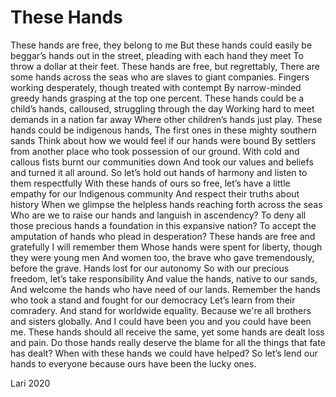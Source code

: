 # These Hands
 
These hands are free, they belong to me
But these hands could easily be
beggar’s hands out in the street,
pleading with each hand they meet
To throw a dollar at their feet.
These hands are free, but regrettably,
There are some hands across the seas who are slaves to giant companies.
Fingers working desperately, though treated with contempt
By narrow-minded greedy hands grasping at the top one percent.
These hands could be a child’s hands, calloused, struggling through the day
Working hard to meet demands in a nation far away
Where other children’s hands just play.
These hands could be indigenous hands,
The first ones in these mighty southern sands
Think about how we would feel if our hands were bound
By settlers from another place who took possession of our ground.
With cold and callous fists burnt our communities down
And took our values and beliefs and turned it all around.
So let’s hold out hands of harmony and listen to them respectfully
With these hands of ours so free, let’s have a little empathy for our Indigenous community
And respect their truths about history
When we glimpse the helpless hands reaching forth across the seas
Who are we to raise our hands and languish in ascendency?
To deny all those precious hands a foundation in this expansive nation?
To accept the amputation of hands who plead in desperation?
These hands are free and gratefully I will remember them
Whose hands were spent for liberty, though they were young men
And women too, the brave who gave tremendously, before the grave. 
Hands lost for our autonomy
So with our precious freedom, let’s take responsibility
And value the hands, native to our sands,
And welcome the hands who have need of our lands.
Remember the hands who took a stand and fought for our democracy
Let’s learn from their comradery. 
And stand for worldwide equality. Because we're all brothers and sisters globally.
And I could have been you and you could have been me.
These hands should all receive the same, yet some hands are dealt loss and pain.
Do those hands really deserve the blame for all the things that fate has dealt?
When with these hands we could have helped?
So let’s lend our hands to everyone because ours have been the lucky ones.

Lari 2020
